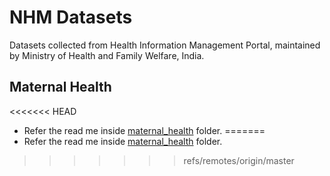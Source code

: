 # NHM Datasets
Datasets collected from Health Information Management Portal, maintained by Ministry of Health and Family Welfare, India.

## Maternal Health
<<<<<<< HEAD
- Refer the read me inside [maternal_health](./maternal_health/README.md) folder.
=======
- Refer the read me inside [maternal_health](./nhm_maternal_health/README.md) folder.
>>>>>>> refs/remotes/origin/master
